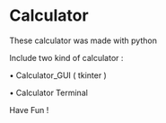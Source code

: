# Calculator

These calculator was made with python

Include two kind of calculator :

• Calculator_GUI ( tkinter )

• Calculator Terminal


Have Fun !
